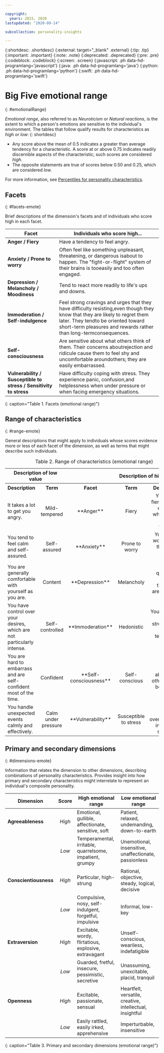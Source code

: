 ```yaml
---

copyright:
  years: 2015, 2020
lastupdated: "2020-09-14"

subcollection: personality-insights

---
```


{:shortdesc: .shortdesc}
{:external: target="_blank" .external}
{:tip: .tip}
{:important: .important}
{:note: .note}
{:deprecated: .deprecated}
{:pre: .pre}
{:codeblock: .codeblock}
{:screen: .screen}
{:javascript: .ph data-hd-programlang='javascript'}
{:java: .ph data-hd-programlang='java'}
{:python: .ph data-hd-programlang='python'}
{:swift: .ph data-hd-programlang='swift'}

# Big Five emotional range
{: #emotionalRange}

*Emotional range*, also referred to as *Neuroticism* or *Natural reactions*, is the extent to which a person's emotions are sensitive to the individual's environment.  The tables that follow qualify results for characteristics as *high* or *low*:
{: shortdesc}

-   Any score above the mean of 0.5 indicates a greater than average tendency for a characteristic. A score at or above 0.75 indicates readily discernible aspects of the characteristic; such scores are considered *high*.
-   The opposite statements are true of scores below 0.50 and 0.25, which are considered *low*.

For more information, see [Percentiles for personality characteristics](/docs/personality-insights?topic=personality-insights-numeric#percentiles).

## Facets
{: #facets-emote}

Brief descriptions of the dimension's facets and of individuals who score high in each facet.

| Facet | Individuals who score high... |
|-------|-------------------------------|
| **Anger / Fiery** | Have a tendency to feel angry. |
| **Anxiety / Prone to worry** | Often feel like something unpleasant, threatening, or dangerous isabout to happen. The "fight-or-flight" system of their brains is tooeasily and too often engaged. |
| **Depression / Melancholy / Moodiness** | Tend to react more readily to life's ups and downs. |
| **Immoderation / Self-indulgence** | Feel strong cravings and urges that they have difficulty resisting,even though they know that they are likely to regret them later. They tendto be oriented toward short-term pleasures and rewards rather than long-termconsequences. |
| **Self-consciousness** | Are sensitive about what others think of them. Their concerns aboutrejection and ridicule cause them to feel shy and uncomfortable aroundothers; they are easily embarrassed. |
| **Vulnerability / Susceptible to stress / Sensitivity to stress** | Have difficulty coping with stress. They experience panic, confusion,and helplessness when under pressure or when facing emergency situations. |
{: caption="Table 1. Facets (emotional range)"}

## Range of characteristics
{: #range-emote}

General descriptions that might apply to individuals whose scores evidence more or less of each facet of the dimension, as well as terms that might describe such individuals.

<table summary="For the facet listed in the middle column of each row, the first two columns provide a description and a term for individuals with low scores for the facet, and the last two columns provide a term and a description for individuals with high scores for the facet.">
  <caption>Table 2. Range of characteristics (emotional range)</caption>
  <tr>
    <th id="lowValue" colspan="2" style="text-align:center">
      Description of low value
    </th>
    <th id="blank"></th>
    <th id="highValue" colspan="2" style="text-align:center">
      Description of high value
    </th>
  </tr>
  <tr>
    <th id="lowDescription" headers="lowValue" style="text-align:left; width: 23%">
      Description
    </th>
    <th id="lowTerm" headers="lowValue" style="text-align:center; width: 16%">
      Term
    </th>
    <th id="facet" headers="blank" style="text-align:center; width: 16%">
      Facet
    </th>
    <th id="highTerm" headers="highValue" style="text-align:center; width: 16%">
      Term
    </th>
    <th id="highDescription" headers="highValue" style="text-align:right">
      Description
    </th>
  </tr>
  <tr>
    <td headers="lowValue lowDescription" style="text-align:left">
      It takes a lot to get you angry.
    </td>
    <td headers="lowValue lowTerm" style="text-align:center">
      Mild-tempered
    </td>
    <td headers="blank facet" style="text-align:center">
      **Anger**
    </td>
    <td headers="highValue highTerm" style="text-align:center">
      Fiery
    </td>
    <td headers="highValue highDescription" style="text-align:right">
      You have a fiery temper, especially when things do not go your way.
    </td>
  </tr>
  <tr>
    <td headers="lowValue lowDescription" style="text-align:left">
      You tend to feel calm and self-assured.
    </td>
    <td headers="lowValue lowTerm" style="text-align:center">
      Self-assured
    </td>
    <td headers="blank facet" style="text-align:center">
      **Anxiety**
    </td>
    <td headers="highValue highTerm" style="text-align:center">
      Prone to worry
    </td>
    <td headers="highValue highDescription" style="text-align:right">
      You tend to worry about things that might happen.
    </td>
  </tr>
  <tr>
    <td headers="lowValue lowDescription" style="text-align:left">
      You are generally comfortable with yourself as you are.
    </td>
    <td headers="lowValue lowTerm" style="text-align:center">
      Content
    </td>
    <td headers="blank facet" style="text-align:center">
      **Depression**
    </td>
    <td headers="highValue highTerm" style="text-align:center">
      Melancholy
    </td>
    <td headers="highValue highDescription" style="text-align:right">
      You think quite often about the things you are unhappy about.
    </td>
  </tr>
  <tr>
    <td headers="lowValue lowDescription" style="text-align:left">
      You have control over your desires, which are not particularly intense.
    </td>
    <td headers="lowValue lowTerm" style="text-align:center">
      Self-controlled
    </td>
    <td headers="blank facet" style="text-align:center">
      **Immoderation**
    </td>
    <td headers="highValue highTerm" style="text-align:center">
      Hedonistic
    </td>
    <td headers="highValue highDescription" style="text-align:right">
      You feel your desires strongly and are easily tempted by them.
    </td>
  </tr>
  <tr>
    <td headers="lowValue lowDescription" style="text-align:left">
      You are hard to embarrass and are self-confident most of the time.
    </td>
    <td headers="lowValue lowTerm" style="text-align:center">
      Confident
    </td>
    <td headers="blank facet" style="text-align:center">
      **Self-consciousness**
    </td>
    <td headers="highValue highTerm" style="text-align:center">
      Self-conscious
    </td>
    <td headers="highValue highDescription" style="text-align:right">
      You are sensitive about what others might be thinking of you.
    </td>
  </tr>
  <tr>
    <td headers="lowValue lowDescription" style="text-align:left">
      You handle unexpected events calmly and effectively.
    </td>
    <td headers="lowValue lowTerm" style="text-align:center">
      Calm under pressure
    </td>
    <td headers="blank facet" style="text-align:center">
      **Vulnerability**
    </td>
    <td headers="highValue highTerm" style="text-align:center">
      Susceptible to stress
    </td>
    <td headers="highValue highDescription" style="text-align:right">
      You are easily overwhelmed in stressful situations.
    </td>
  </tr>
</table>

## Primary and secondary dimensions
{: #dimensions-emote}

Information that relates the dimension to other dimensions, describing combinations of personality characteristics. Provides insight into how primary and secondary characteristics might interrelate to represent an individual's composite personality.

| Dimension | Score | High emotional range | Low emotional range |
|-----------|:-----:|----------------------|---------------------|
| **Agreeableness** | *High* | Emotional, gullible, affectionate, sensitive, soft | Patient, relaxed, undemanding, down-to-earth |
|  | *Low* | Temperamental, irritable, quarrelsome, impatient, grumpy | Unemotional, insensitive, unaffectionate, passionless |
| **Conscientiousness** | *High* | Particular, high-strung | Rational, objective, steady, logical, decisive |
|  | *Low* | Compulsive, nosy, self-indulgent, forgetful, impulsive | Informal, low-key |
| **Extraversion** | *High* | Excitable, wordy, flirtatious, explosive, extravagant | Unself-conscious, weariless, indefatigible |
|  | *Low* | Guarded, fretful, insecure, pessimistic, secretive | Unassuming, unexcitable, placid, tranquil |
| **Openness** | *High* | Excitable, passionate, sensual | Heartfelt, versatile, creative, intellectual, insightful |
|  | *Low* | Easily rattled, easily irked, apprehensive | Imperturbable, insensitive |
{: caption="Table 3. Primary and secondary dimensions (emotional range)"}
